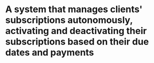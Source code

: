 # A system that manages clients' subscriptions autonomously, activating and deactivating their subscriptions based on their due dates and payments 
